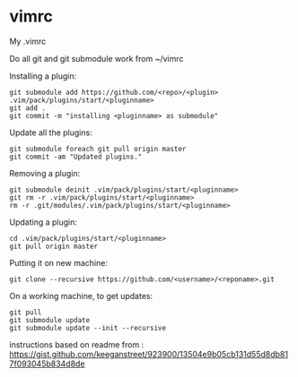 vimrc
=====

My .vimrc 

Do all git and git submodule work from ~/vimrc

Installing a plugin:

```
git submodule add https://github.com/<repo>/<plugin> .vim/pack/plugins/start/<pluginname>
git add .
git commit -m "installing <pluginname> as submodule"
```

Update all the plugins:
```
git submodule foreach git pull origin master
git commit -am "Updated plugins."
```

Removing a plugin:
```
git submodule deinit .vim/pack/plugins/start/<pluginname>
git rm -r .vim/pack/plugins/start/<pluginname>
rm -r .git/modules/.vim/pack/plugins/start/<pluginname>
```

Updating a plugin:
```
cd .vim/pack/plugins/start/<pluginname>
git pull origin master
```

Putting it on new machine:
```
git clone --recursive https://github.com/<username>/<reponame>.git
```

On a working machine, to get updates:
```
git pull
git submodule update
git submodule update --init --recursive
```

instructions based on readme from : https://gist.github.com/keeganstreet/923900/13504e9b05cb131d55d8db817f093045b834d8de
